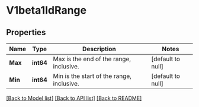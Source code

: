 # V1beta1IdRange

## Properties
Name | Type | Description | Notes
------------ | ------------- | ------------- | -------------
**Max** | **int64** | Max is the end of the range, inclusive. | [default to null]
**Min** | **int64** | Min is the start of the range, inclusive. | [default to null]

[[Back to Model list]](../README.md#documentation-for-models) [[Back to API list]](../README.md#documentation-for-api-endpoints) [[Back to README]](../README.md)


